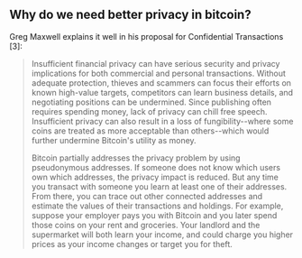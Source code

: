 ## Why do we need better privacy in bitcoin?

Greg Maxwell explains it well in his proposal for Confidential Transactions [3]:

> Insufficient financial privacy can have serious security and privacy
> implications for both commercial and personal transactions. Without
> adequate protection, thieves and scammers can focus their efforts on
> known high-value targets, competitors can learn business details, and
> negotiating positions can be undermined. Since publishing often requires
> spending money, lack of privacy can chill free speech.  Insufficient
> privacy can also result in a loss of fungibility--where some coins are
> treated as more acceptable than others--which would further undermine
> Bitcoin's utility as money.
> 
> Bitcoin partially addresses the privacy problem by using pseudonymous
> addresses. If someone does not know which users own which addresses,
> the privacy impact is reduced. But any time you transact with someone
> you learn at least one of their addresses. From there, you can trace out
> other connected addresses and estimate the values of their transactions
> and holdings. For example, suppose your employer pays you with Bitcoin
> and you later spend those coins on your rent and groceries. Your landlord
> and the supermarket will both learn your income, and could charge you
> higher prices as your income changes or target you for theft.

